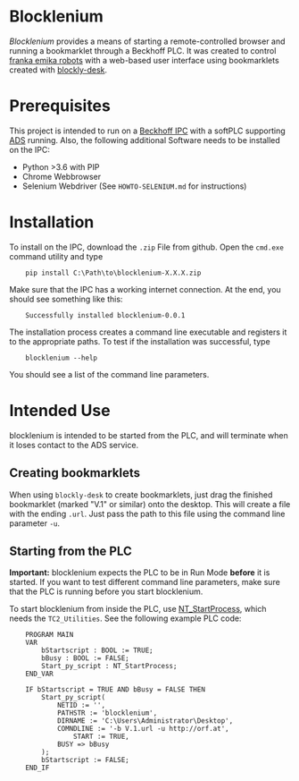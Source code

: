 Blocklenium
===========

*Blocklenium* provides a means of starting a remote-controlled browser and running a
bookmarklet through a Beckhoff PLC. It was created to control [franka emika robots](https://www.franka.de/)
with a web-based user interface using bookmarklets created with 
[blockly-desk](http://blockly-desk.comemak.at/demos/code/index.html).

Prerequisites
=============

This project is intended to run on a [Beckhoff IPC](https://www.beckhoff.com/IPC/) with
a softPLC supporting [ADS](https://infosys.beckhoff.com/english.php?content=../content/1033/cx8190_hw/5091854987.html&id=) running. Also, the following additional Software needs to be installed on the IPC:

- Python >3.6 with PIP
- Chrome Webbrowser
- Selenium Webdriver (See `HOWTO-SELENIUM.md` for instructions)

Installation
============

To install on the IPC, download the `.zip` File from github. Open the `cmd.exe` command utility and type

        pip install C:\Path\to\blocklenium-X.X.X.zip
        
Make sure that the IPC has a working internet connection. At the end, you should see
something like this:

        Successfully installed blocklenium-0.0.1
        
The installation process creates a command line executable and registers it to the
appropriate paths. To test if the installation was successful, type

        blocklenium --help
        
You should see a list of the command line parameters.

Intended Use
============

blocklenium is intended to be started from the PLC, and will terminate when
it loses contact to the ADS service.

Creating bookmarklets
---------------------

When using `blockly-desk` to create bookmarklets, just drag the finished bookmarklet
(marked "V.1" or similar) onto the desktop. This will create a file with the ending
`.url`. Just pass the path to this file using the command line parameter `-u`.

Starting from the PLC
---------------------

**Important:** blocklenium expects the PLC to be in Run Mode **before** it is started.
If you want to test different command line parameters, make sure that the PLC is running
before you start blocklenium.

To start blocklenium from inside the PLC, use [NT_StartProcess](https://infosys.beckhoff.com/english.php?content=../content/1033/tcplclibutilities/html/tcplclibutilities_nt_startprocess.htm&id), which needs the
`TC2_Utilities`. See the following example PLC code:

        PROGRAM MAIN
        VAR
            bStartscript : BOOL := TRUE;
            bBusy : BOOL := FALSE;
            Start_py_script : NT_StartProcess;
        END_VAR

        IF bStartscript = TRUE AND bBusy = FALSE THEN
            Start_py_script(
                NETID := '',
                PATHSTR := 'blocklenium',
                DIRNAME := 'C:\Users\Administrator\Desktop',
                COMNDLINE := '-b V.1.url -u http://orf.at',
                    START := TRUE,
                BUSY => bBusy
            );
            bStartscript := FALSE;
        END_IF
